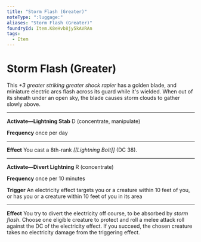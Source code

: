 ```yaml
---
title: "Storm Flash (Greater)"
noteType: ":luggage:"
aliases: "Storm Flash (Greater)"
foundryId: Item.K8eHvb8jy5kAVRAn
tags:
  - Item
---
```


# Storm Flash (Greater)

This _+3 greater striking greater shock rapier_ has a golden blade, and miniature electric arcs flash across its guard while it's wielded. When out of its sheath under an open sky, the blade causes storm clouds to gather slowly above.

* * *

**Activate—Lightning Stab** D (concentrate, manipulate)

**Frequency** once per day

* * *

**Effect** You cast a 8th-rank _[[Lightning Bolt]]_ (DC 38).

* * *

**Activate—Divert Lightning** R (concentrate)

**Frequency** once per 10 minutes

**Trigger** An electricity effect targets you or a creature within 10 feet of you, or has you or a creature within 10 feet of you in its area

* * *

**Effect** You try to divert the electricity off course, to be absorbed by _storm flash_. Choose one eligible creature to protect and roll a melee attack roll against the DC of the electricity effect. If you succeed, the chosen creature takes no electricity damage from the triggering effect.

